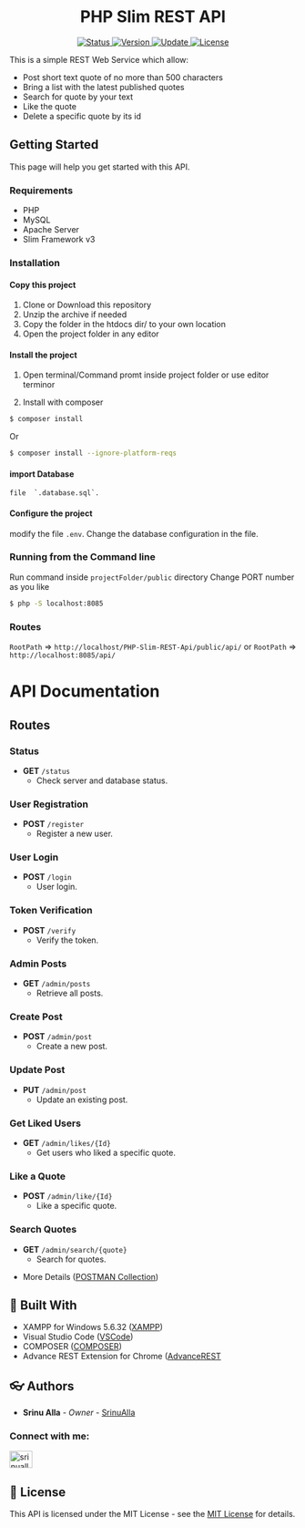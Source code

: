 <div align="center">
	<h1> PHP Slim REST API </h1>
</div>

<div align="center">
	<a href="#changelog">
		<img src="https://img.shields.io/badge/stability-stable-green.svg" alt="Status">
	</a>
	<a href="#changelog">
		<img src="https://img.shields.io/badge/release-v1.0.0.8-blue.svg" alt="Version">
	</a>
	<a href="#changelog">
		<img src="https://img.shields.io/badge/update-october-yellowgreen.svg" alt="Update">
	</a>
	<a href="#license">
		<img src="https://img.shields.io/badge/license-MIT%20License-green.svg" alt="License">
	</a>
</div>

 
This is a simple REST Web Service which allow:
  
  * Post short text quote of no more than 500 characters
  * Bring a list with the latest published quotes
  * Search for quote by your text
  * Like the quote
  * Delete a specific quote by its id

<a name="started"></a>
## Getting Started
This page will help you get started with this API.

<a name="requirements"></a>
### Requirements

  * PHP
  * MySQL
  * Apache Server
  * Slim Framework v3

<a name="installation"></a>
### Installation

#### Copy this project

  1. Clone or Download this repository
  2. Unzip the archive if needed
  3. Copy the folder in the htdocs dir/ to your own location
  4. Open the project folder in any editor

#### Install the project

  1. Open terminal/Command promt inside project folder or use editor terminor


  2. Install with composer

```bash
$ composer install
```

  Or

```bash
$ composer install --ignore-platform-reqs
```

#### import Database 
	file  `.database.sql`.

#### Configure the project

 
  modify the file `.env`.
  Change the database configuration in the file.

### Running from the Command line
  Run command inside `projectFolder/public` directory
  Change PORT number as you like

```bash
$ php -S localhost:8085
```

### Routes

`RootPath` => `http://localhost/PHP-Slim-REST-Api/public/api/`
or
`RootPath` => `http://localhost:8085/api/`
# API Documentation

## Routes

### Status
- **GET** `/status`
  - Check server and database status.

### User Registration
- **POST** `/register`
  - Register a new user.

### User Login
- **POST** `/login`
  - User login.

### Token Verification
- **POST** `/verify`
  - Verify the token.

### Admin Posts
- **GET** `/admin/posts`
  - Retrieve all posts.

### Create Post
- **POST** `/admin/post`
  - Create a new post.

### Update Post
- **PUT** `/admin/post`
  - Update an existing post.

### Get Liked Users
- **GET** `/admin/likes/{Id}`
  - Get users who liked a specific quote.

### Like a Quote
- **POST** `/admin/like/{Id}`
  - Like a specific quote.

### Search Quotes
- **GET** `/admin/search/{quote}`
  - Search for quotes.


* More Details ([POSTMAN Collection](https://documenter.getpostman.com/view/37901323/2sAXjF9uxD))


<a name="built"></a>
## :wrench: Built With

  * XAMPP for Windows 5.6.32 ([XAMPP](https://www.apachefriends.org/download.html))
  * Visual Studio Code ([VSCode](https://code.visualstudio.com/))
  * COMPOSER ([COMPOSER](https://getcomposer.org/))
  * Advance REST Extension for Chrome ([AdvanceREST]([https://chrome.google.com/webstore/detail/resteasy/nojelkgnnpdmhpankkiikipkmhgafoch](https://chromewebstore.google.com/detail/advanced-rest-client/hgmloofddffdnphfgcellkdfbfbjeloo))


<a name="authors"></a>
## :eyeglasses: Authors

  * **Srinu Alla** - *Owner* - [SrinuAlla](https://github.com/srinialla) 

<h3 align="left">Connect with me:</h3>
<p align="left">
<a href="https://linkedin.com/in/srinualla" target="blank"><img align="center" src="https://raw.githubusercontent.com/rahuldkjain/github-profile-readme-generator/master/src/images/icons/Social/linked-in-alt.svg" alt="srinualla" height="30" width="40" /></a>
</p>

 
<a name="license"></a>
## :memo: License

This API is licensed under the MIT License - see the
 [MIT License](https://opensource.org/licenses/MIT) for details.

